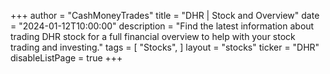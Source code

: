+++
author = "CashMoneyTrades"
title = "DHR | Stock and Overview"
date = "2024-01-12T10:00:00"
description = "Find the latest information about trading DHR stock for a full financial overview to help with your stock trading and investing."
tags = [
   "Stocks",
]
layout = "stocks"
ticker = "DHR"
disableListPage = true
+++
